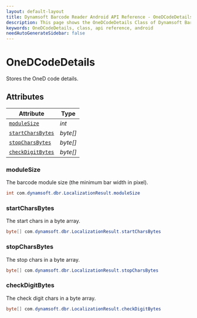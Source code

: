 ```yaml
---
layout: default-layout
title: Dynamsoft Barcode Reader Android API Reference - OneDCodeDetails Class
description: This page shows the OneDCodeDetails Class of Dynamsoft Barcode Reader for Android SDK.
keywords: OneDCodeDetails, class, api reference, android
needAutoGenerateSidebar: false
---
```


# OneDCodeDetails

Stores the OneD code details.

## Attributes
  
| Attribute | Type |
|---------- | ---- |
| [`moduleSize`](#modulesize) | *int* |
| [`startCharsBytes`](#startcharsbytes) | *byte\[\]* |
| [`stopCharsBytes`](#stopcharsbytes) | *byte\[\]* |
| [`checkDigitBytes`](#checkdigitbytes) | *byte\[\]* |


### moduleSize

The barcode module size (the minimum bar width in pixel).

```java
int com.dynamsoft.dbr.LocalizationResult.moduleSize
```

### startCharsBytes

The start chars in a byte array.

```java
byte[] com.dynamsoft.dbr.LocalizationResult.startCharsBytes
```

### stopCharsBytes

The stop chars in a byte array.

```java
byte[] com.dynamsoft.dbr.LocalizationResult.stopCharsBytes
```

### checkDigitBytes

The check digit chars in a byte array.

```java
byte[] com.dynamsoft.dbr.LocalizationResult.checkDigitBytes
```

